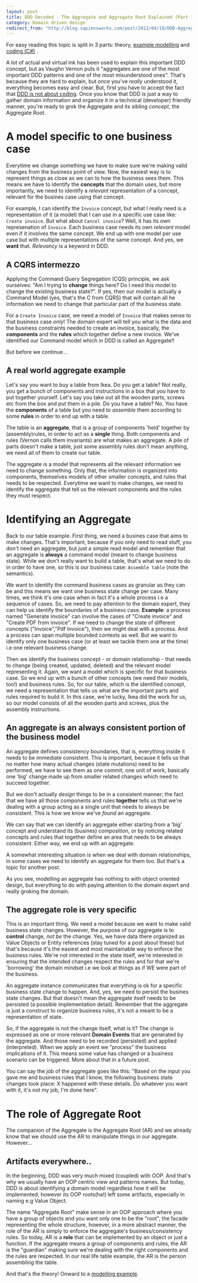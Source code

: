 ```yaml
---
layout: post
title: DDD Decoded - The Aggregate and Aggregate Root Explained (Part 1)
category: Domain driven design
redirect_from: "http://blog.sapiensworks.com/post/2012/04/18/DDD-Aggregates-And-Aggregates-Root-Explained.aspx"
---
```


For easy reading this topic is split in 3 parts: theory, [example modelling](http://blog.sapiensworks.com/post/2016/07/14/DDD-Aggregate-Decoded-2) and [coding (C#)](http://blog.sapiensworks.com/post/2016/07/14/DDD-Aggregate-Decoded-3) .

A lot of actual and virtual ink has been used to explain this important DDD concept, but as Vaughn Vernon puts it "aggregates are one of the most important DDD patterns and one of the most misunderstood ones". That's because they are hard to explain, but once you've _really_ understood it, everything becomes easy and clear. But, first you have to accept the fact that [DDD is not about coding](http://blog.sapiensworks.com/post/2015/11/23/DDD-is-not-programming). Once you know that DDD is just a way to gather domain information and organize it in a technical (developer) friendly manner, you're ready to grok the Aggregate and its sibling _concept_, the Aggregate Root.   

# A model specific to one business case

Everytime we change something we have to make sure we're making valid changes from the business point of view. Now, the easiest way is to represent things as close as we can to how the business sees them. This means we have to identify the **concepts** that the domain uses, but more importantly, we need to identify a _relevant_ representation of a concept, relevant for the busines case using that concept. 

For example, I can identify the `Invoice` concept, but what I really need is a representation of it (a model) that I can use in a specific use case like: `Create invoice`. But what about `Cancel invoice`? Well, it has its own represenation of `Invoice`. Each business case needs its own _relevant_ model even if it involves the same concept. We end up with one model per use case but with multiple representations of the same concept. And yes, we **want** that. _Relevancy_ is a keyword in DDD.

## A CQRS intermezzo

Applying the Command Query Segregation (CQS) principle, we ask ourselves: "Am I trying to **change** things here? Do I need this model to change the existing business state?". If yes, then our model is actually a Command Model (yes, that's the C from CQRS) that will contain all he information we need to change that particular part of the business state. 

For a `Create Invoice` case, we need a model of `Invoice` that makes sense to that business case _only_! The domain expert will tell you what is the data and the business constraints needed to create an invoice, basically, the **components** and the **rules** which together define a new invoice. We've identified our Command model which in DDD is called an Aggregate!!

But before we continue...

## A real world aggregate example 

Let's say you want to buy a table from Ikea. Do you get a table? Not really, you get a bunch of components and instructions in a box that you have to put together yourself. Let's say you take out all the wooden parts, screws etc from the box and put them in a pile. Do you have a table? No. You have the **components** of a table but you need to _assemble_ them according to some **rules** in order to end up with a table.

The table is an **aggregate**, that is a group of components 'held' together by (assembly)rules, in order to act as a **single** thing. Both components and rules (Vernon calls them invariants) are what makes an aggregate. A pile of parts doesn't make a table, just some assembly rules don't mean anything, we need all of them to create our table. 

The aggregate is a model that represents all the relevant information we need to change something. Only that, the information is organized into components, themselves models of other smaller concepts, and rules that needs to be respected. Everytime we want to make changes, we need to identify the aggregate that tell us the relevant components and the rules they must respect. 

# Identifying an Aggregate

Back to our table example. First thing, we need a busines case that aims to make changes. That's important, because if you only need to read stuff, you don't need an aggregate, but just a simple read model and remember that an aggregate is **always** a command model (meant to change business state). While we don't really want to build a table, that's what we need to do in order to have one, so this is our business case: `Assemble table` (note the semantics).

We want to identify the command business cases as granular as they can be and this means we want one business state change per case. Many times, we think it's one case when in fact it's a whole process i.e a sequence of cases. So, we need to pay attention to the domain expert, they can help us identify the boundaries of a business case. **Example**: a process named "Generate invoice" can involve the cases of "Create invoice" and "Create PDF from invoice". If we need to change the state of different concepts ("Invoice","Pdf Invoice"), then we might deal with a process. And a process can span multiple bounded contexts as well. But we want to identify only one business case (or at least we tackle them one at the time) i.e one relevant business change.  

Then we identify the business concept - or domain relationship - that needs to change (being created, updated, deleted) and the relevant model representing it. Again, we want a model which is specific for that business case. So we end up with a bunch of other concepts (we need their models, too!) and business rules. So, for our table, which is the identified concept, we need a representation that tells us what are the important parts and rules required to build it. In this case, we're lucky, Ikea did the work for us, so our model consists of all the wooden parts and screws, plus the assembly instructions.

## An aggregate is an always consistent portion of the business model  

An aggregate defines consistency boundaries, that is, everything inside it needs to be immediate consistent. This is important, because it tells us that no matter how many actual changes (state mutations) need to be performed, we have to see them as one commit, one unit of work, basically one 'big' change made up from smaller related changes which need to succeed together.

But we don't actually _design_ things to be in a consistent manner; the fact that we have all those components and rules **together** tells us that we're dealing with a group acting as a single unit that needs to always be consistent. This is how we know we've _found_ an aggregate.

We can say that we can identify an aggregate either starting from a 'big' concept and understand its (busines) composition, or by noticing related concepts and rules that together define an area that needs to be always consistent. Either way, we end up with an aggregate.  

A somewhat interesting situation is when we deal with domain relationships, in some cases we need to identify an aggregate for them too. But that's a topic for another post.

As you see, modelling an aggregate has nothing to with object oriented design, but everything to do with paying attention to the domain expert and really groking the domain. 


## The aggregate role is very specific

This is an important thing. We need a model because we want to make valid business state changes. However, the purpose of our aggregate is to **control** change, _not be_ the change. Yes, we have data there organized as Value Objects or Entity references (stay tuned for a post about these) but that's because it's the easiest and most maintainable way to enforce the business rules. We're not interested in the state itself, we're interested in ensuring that the intended changes respect the rules and for that we're 'borrowing' the domain mindset i.e we look at things as if WE were part of the business.

An aggregate instance communicates that everything is ok for a specific business state change to happen. And, yes, we need to persist the busines state changes. But that doesn't mean the aggregate itself needs to be persisted (a possible implementation detail). Remember that the aggregate is just a construct to organize business rules, it's not a meant to be a representation of state.

So, if the aggregate is not the change itself, what is it? The change is expressed as one or more relevant **Domain Events** that are generated by the aggregate. And those need to be recorded (persisted) and applied (interpreted). When we apply an event we "process" the business implications of it. This means some value has changed or a business scenario can be triggered. More about that in a future post.   

You can say the job of the aggregate goes like this: "Based on the input you gave me and business rules that I know, the following business state changes took place: X happened with these details. Do whatever you want with it, it's not my job, I'm done here".

# The role of Aggregate Root

The companion of the Aggregate is the Aggregate Root (AR) and we already know that we should use the AR to manipulate things in our aggregate. However...  

## Artifacts everywhere..

In the beginning, DDD was very much mixed (coupled) with OOP. And that's why we usually have an OOP centric view and patterns names. But today, DDD is about identifying a domain model regardless how it will be implemented; however its OOP roots(ha!) left some artifacts, especially in naming e.g Value Object.

The name "Aggregate Root" make sense in an OOP approach where you have a group of objects and you want only one to be the "root", the facade representing the whole structure, however, in a more abstract manner, the role of the AR is simply to enforce the aggregate's business/consistency rules. So today, AR is a **role** that can be implemented by an object or just a function. If the aggregate means a group of components and rules, the AR is the "guardian" making sure we're dealing with the right components and the rules are respected. In our real life table example, the AR is the person assembling the table.  


And that's the theory! Onward to a [modelling example](http://blog.sapiensworks.com/post/2016/07/14/DDD-Aggregate-Decoded-2).
 



